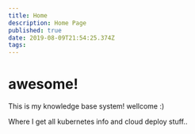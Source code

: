 ```yaml
---
title: Home
description: Home Page
published: true
date: 2019-08-09T21:54:25.374Z
tags: 
---
```


# awesome!

This is my knowledge base system!
wellcome :)

Where I get all kubernetes info and cloud deploy stuff..


